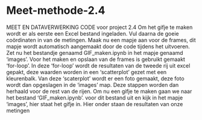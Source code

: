 # Meet-methode-2.4
MEET EN DATAVERWERKING CODE voor project 2.4
Om het gifje te maken wordt er als eerste een Excel bestand ingeladen. 
Vul daarna de goeie coördinaten in van de metingen. 
Maak nu een mapje aan voor de frames, dit mapje wordt automatisch aangemaakt door de code tijdens het uitvoeren. Zet nu het bestandje genaamd GIF_maken.ipynb in het mapje genaamd ‘images’. 
Voor het maken en opslaan van de frames is gebruikt gemaakt ‘for-loop’. 
In deze ‘for-loop’ wordt de resultaten van de tweede rij uit excel gepakt, deze waarden worden in een ‘scatterplot’ gezet met een kleurenbalk. 
Van deze ‘scaterplot’ wordt er een foto gemaakt, deze foto wordt dan opgeslagen in de ‘images’ map. 
Deze stappen worden dan herhaald voor de rest van de rijen. Om nu een gifje te maken gaan we naar het bestand ‘GIF_maken.ipynb’. 
voor dit bestand uit en kijk in het mapje ‘images’, hier staat het gifje in. Hier onder staan de resultaten van onze metingen 
